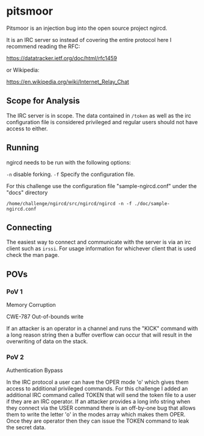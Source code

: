 # pitsmoor

Pitsmoor is an injection bug into the open source project ngircd.

It is an IRC server so instead of covering the entire protocol here I recommend reading the RFC:

https://datatracker.ietf.org/doc/html/rfc1459

or Wikipedia:

https://en.wikipedia.org/wiki/Internet_Relay_Chat

## Scope for Analysis

The IRC server is in scope. The data contained in ``/token`` as well as the irc configuration file is considered privileged and regular users should not have access to either.

## Running 

ngircd needs to be run with the following options:

``-n`` disable forking.
``-f`` Specify the configuration file.

For this challenge use the configuration file "sample-ngircd.conf" under the "docs" directory

```
/home/challenge/ngircd/src/ngircd/ngircd -n -f ./doc/sample-ngircd.conf

```

## Connecting

The easiest way to connect and communicate with the server is via an irc client such as ``irssi``. For usage information for whichever client that is used check the man page.

## POVs

### PoV 1

Memory Corruption

CWE-787 Out-of-bounds write

If an attacker is an operator in a channel and runs the "KICK" command with a long reason string then a buffer overflow can occur that will result in the overwriting of data on the stack.

### PoV 2

Authentication Bypass

In the IRC protocol a user can have the OPER mode 'o' which gives them access to additional privileged commands. For this challenge I added an additional IRC command called TOKEN that will send the token file to a user if they are an IRC operator. If an attacker provides a long info string when they connect via the USER command there is an off-by-one bug that allows them to write the letter 'o' in the modes array which makes them OPER. Once they are operator then they can issue the TOKEN command to leak the secret data.